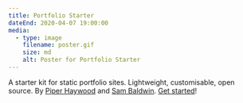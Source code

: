 ```yaml
---
title: Portfolio Starter
dateEnd: 2020-04-07 19:00:00
media:
  - type: image
    filename: poster.gif
    size: md
    alt: Poster for Portfolio Starter
---
```


A starter kit for static portfolio sites. Lightweight, customisable, open source. By [Piper Haywood](https://piperhaywood.com) and [Sam Baldwin](https://sambaldwin.info). [Get started](https://github.com/sb-ph/portfolio-starter)!
